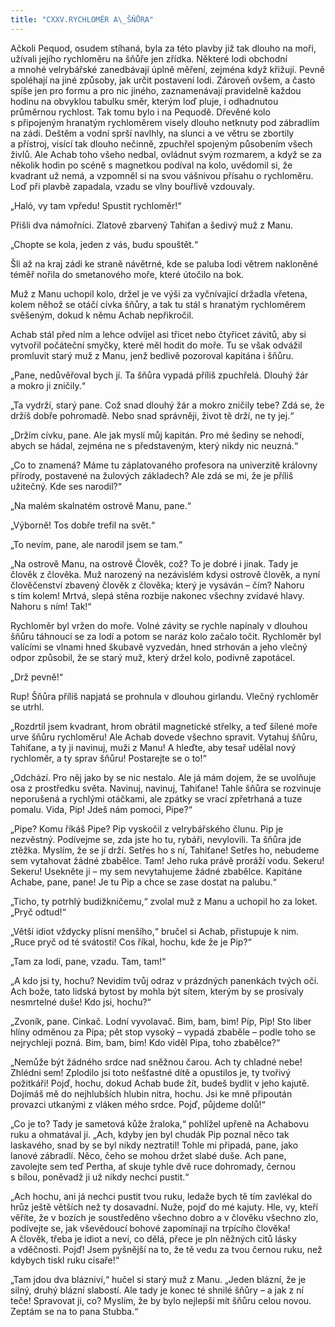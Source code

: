 ```yaml
---
title: "CXXV.RYCHLOMĚR A\_ŠŇŮRA"
---
```


Ačkoli Pequod, osudem stíhaná, byla za této plavby již tak dlouho na moři, užívali jejího rychloměru na šňůře jen zřídka. Některé lodi obchodní a mnohé velrybářské zanedbávají úplně měření, zejména když křižují. Pevně spoléhají na jiné způsoby, jak určit postavení lodi. Zároveň ovšem, a často spíše jen pro formu a pro nic jiného, zaznamenávají pravidelně každou hodinu na obvyklou tabulku směr, kterým loď pluje, i odhadnutou průměrnou rychlost. Tak tomu bylo i na Pequodě. Dřevěné kolo s připojeným hranatým rychloměrem visely dlouho netknuty pod zábradlím na zádi. Deštěm a vodní sprší navlhly, na slunci a ve větru se zbortily a přístroj, visící tak dlouho nečinně, zpuchřel spojeným působením všech živlů. Ale Achab toho všeho nedbal, ovládnut svým rozmarem, a když se za několik hodin po scéně s magnetkou podíval na kolo, uvědomil si, že kvadrant už nemá, a vzpomněl si na svou vášnivou přísahu o rychloměru. Loď při plavbě zapadala, vzadu se vlny bouřlivě vzdouvaly.

„Haló, vy tam vpředu! Spustit rychloměr!“

Přišli dva námořníci. Zlatově zbarvený Tahiťan a šedivý muž z Manu.

„Chopte se kola, jeden z vás, budu spouštět.“

Šli až na kraj zádi ke straně návětrné, kde se paluba lodi větrem nakloněné téměř nořila do smetanového moře, které útočilo na bok.

Muž z Manu uchopil kolo, držel je ve výši za vyčnívající držadla vřetena, kolem něhož se otáčí cívka šňůry, a tak tu stál s hranatým rychloměrem svěšeným, dokud k němu Achab nepřikročil.

Achab stál před ním a lehce odvíjel asi třicet nebo čtyřicet závitů, aby si vytvořil počáteční smyčky, které měl hodit do moře. Tu se však odvážil promluvit starý muž z Manu, jenž bedlivě pozoroval kapitána i šňůru.

„Pane, nedůvěřoval bych jí. Ta šňůra vypadá příliš zpuchřelá. Dlouhý žár a mokro ji zničily.“

„Ta vydrží, starý pane. Což snad dlouhý žár a mokro zničily tebe? Zdá se, že držíš dobře pohromadě. Nebo snad správněji, život tě drží, ne ty jej.“

„Držím cívku, pane. Ale jak myslí můj kapitán. Pro mé šediny se nehodí, abych se hádal, zejména ne s představeným, který nikdy nic neuzná.“

„Co to znamená? Máme tu záplatovaného profesora na univerzitě královny přírody, postavené na žulových základech? Ale zdá se mi, že je příliš užitečný. Kde ses narodil?“

„Na malém skalnatém ostrově Manu, pane.“

„Výborně! Tos dobře trefil na svět.“

„To nevím, pane, ale narodil jsem se tam.“

„Na ostrově Manu, na ostrově Člověk, což? To je dobré i jinak. Tady je člověk z člověka. Muž narozený na nezávislém kdysi ostrově člověk, a nyní člověčenství zbavený člověk z člověka; který je vysáván – čím? Nahoru s tím kolem! Mrtvá, slepá stěna rozbije nakonec všechny zvídavé hlavy. Nahoru s ním! Tak!“

Rychloměr byl vržen do moře. Volné závity se rychle napínaly v dlouhou šňůru táhnoucí se za lodí a potom se naráz kolo začalo točit. Rychloměr byl valícími se vlnami hned škubavě vyzvedán, hned strhován a jeho vlečný odpor způsobil, že se starý muž, který držel kolo, podivně zapotácel.

„Drž pevně!“

Rup! Šňůra příliš napjatá se prohnula v dlouhou girlandu. Vlečný rychloměr se utrhl.

„Rozdrtil jsem kvadrant, hrom obrátil magnetické střelky, a teď šílené moře urve šňůru rychloměru! Ale Achab dovede všechno spravit. Vytahuj šňůru, Tahiťane, a ty ji navinuj, muži z Manu! A hleďte, aby tesař udělal nový rychloměr, a ty sprav šňůru! Postarejte se o to!“

„Odchází. Pro něj jako by se nic nestalo. Ale já mám dojem, že se uvolňuje osa z prostředku světa. Navinuj, navinuj, Tahiťane! Tahle šňůra se rozvinuje neporušená a rychlými otáčkami, ale zpátky se vrací zpřetrhaná a tuze pomalu. Vida, Pip! Jdeš nám pomoci, Pipe?“

„Pipe? Komu říkáš Pipe? Pip vyskočil z velrybářského člunu. Pip je nezvěstný. Podívejme se, zda jste ho tu, rybáři, nevylovili. Ta šňůra jde ztěžka. Myslím, že se jí drží. Setřes ho s ní, Tahiťane! Setřes ho, nebudeme sem vytahovat žádné zbabělce. Tam! Jeho ruka právě proráží vodu. Sekeru! Sekeru! Usekněte ji – my sem nevytahujeme žádné zbabělce. Kapitáne Achabe, pane, pane! Je tu Pip a chce se zase dostat na palubu.“

„Ticho, ty potrhlý budižkničemu,“ zvolal muž z Manu a uchopil ho za loket. „Pryč odtud!“

„Větší idiot vždycky plísní menšího,“ bručel si Achab, přistupuje k nim. „Ruce pryč od té svátosti! Cos říkal, hochu, kde že je Pip?“

„Tam za lodí, pane, vzadu. Tam, tam!“

„A kdo jsi ty, hochu? Nevidím tvůj odraz v prázdných panenkách tvých očí. Ach bože, tato lidská bytost by mohla být sítem, kterým by se prosívaly nesmrtelné duše! Kdo jsi, hochu?“

„Zvoník, pane. Cinkač. Lodní vyvolavač. Bim, bam, bim! Píp, Pip! Sto liber hlíny odměnou za Pipa; pět stop vysoký – vypadá zbaběle – podle toho se nejrychleji pozná. Bim, bam, bim! Kdo viděl Pipa, toho zbabělce?“

„Nemůže být žádného srdce nad sněžnou čarou. Ach ty chladné nebe! Zhlédni sem! Zplodilo jsi toto nešťastné dítě a opustilos je, ty tvořivý požitkáři! Pojď, hochu, dokud Achab bude žít, budeš bydlit v jeho kajutě. Dojímáš mě do nejhlubších hlubin nitra, hochu. Jsi ke mně připoután provazci utkanými z vláken mého srdce. Pojď, půjdeme dolů!“

„Co je to? Tady je sametová kůže žraloka,“ pohlížel upřeně na Achabovu ruku a ohmatával ji. „Ach, kdyby jen byl chudák Pip poznal něco tak laskavého, snad by se byl nikdy neztratil! Tohle mi připadá, pane, jako lanové zábradlí. Něco, čeho se mohou držet slabé duše. Ach pane, zavolejte sem teď Pertha, ať skuje tyhle dvě ruce dohromady, černou s bílou, poněvadž ji už nikdy nechci pustit.“

„Ach hochu, ani já nechci pustit tvou ruku, ledaže bych tě tím zavlékal do hrůz ještě větších než ty dosavadní. Nuže, pojď do mé kajuty. Hle, vy, kteří věříte, že v bozích je soustředěno všechno dobro a v člověku všechno zlo, podívejte se, jak vševědoucí bohové zapomínají na trpícího člověka! A člověk, třeba je idiot a neví, co dělá, přece je pln něžných citů lásky a vděčnosti. Pojď! Jsem pyšnější na to, že tě vedu za tvou černou ruku, než kdybych tiskl ruku císaře!“

„Tam jdou dva blázniví,“ hučel si starý muž z Manu. „Jeden blázní, že je silný, druhý blázní slabostí. Ale tady je konec té shnilé šňůry – a jak z ní teče! Spravovat ji, co? Myslím, že by bylo nejlepší mít šňůru celou novou. Zeptám se na to pana Stubba.“
